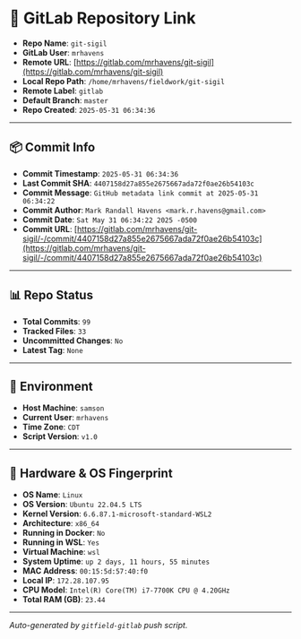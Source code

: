 # 🔗 GitLab Repository Link

- **Repo Name**: `git-sigil`
- **GitLab User**: `mrhavens`
- **Remote URL**: [https://gitlab.com/mrhavens/git-sigil](https://gitlab.com/mrhavens/git-sigil)
- **Local Repo Path**: `/home/mrhavens/fieldwork/git-sigil`
- **Remote Label**: `gitlab`
- **Default Branch**: `master`
- **Repo Created**: `2025-05-31 06:34:36`

---

## 📦 Commit Info

- **Commit Timestamp**: `2025-05-31 06:34:36`
- **Last Commit SHA**: `4407158d27a855e2675667ada72f0ae26b54103c`
- **Commit Message**: `GitHub metadata link commit at 2025-05-31 06:34:22`
- **Commit Author**: `Mark Randall Havens <mark.r.havens@gmail.com>`
- **Commit Date**: `Sat May 31 06:34:22 2025 -0500`
- **Commit URL**: [https://gitlab.com/mrhavens/git-sigil/-/commit/4407158d27a855e2675667ada72f0ae26b54103c](https://gitlab.com/mrhavens/git-sigil/-/commit/4407158d27a855e2675667ada72f0ae26b54103c)

---

## 📊 Repo Status

- **Total Commits**: `99`
- **Tracked Files**: `33`
- **Uncommitted Changes**: `No`
- **Latest Tag**: `None`

---

## 🧽 Environment

- **Host Machine**: `samson`
- **Current User**: `mrhavens`
- **Time Zone**: `CDT`
- **Script Version**: `v1.0`

---

## 🧬 Hardware & OS Fingerprint

- **OS Name**: `Linux`
- **OS Version**: `Ubuntu 22.04.5 LTS`
- **Kernel Version**: `6.6.87.1-microsoft-standard-WSL2`
- **Architecture**: `x86_64`
- **Running in Docker**: `No`
- **Running in WSL**: `Yes`
- **Virtual Machine**: `wsl`
- **System Uptime**: `up 2 days, 11 hours, 55 minutes`
- **MAC Address**: `00:15:5d:57:40:f0`
- **Local IP**: `172.28.107.95`
- **CPU Model**: `Intel(R) Core(TM) i7-7700K CPU @ 4.20GHz`
- **Total RAM (GB)**: `23.44`

---

_Auto-generated by `gitfield-gitlab` push script._
